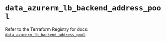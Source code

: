 # `data_azurerm_lb_backend_address_pool`

Refer to the Terraform Registry for docs: [`data_azurerm_lb_backend_address_pool`](https://registry.terraform.io/providers/hashicorp/azurerm/4.23.0/docs/data-sources/lb_backend_address_pool).
